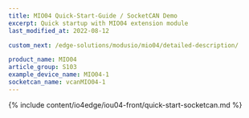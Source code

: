 ```yaml
---
title: MIO04 Quick-Start-Guide / SocketCAN Demo
excerpt: Quick startup with MIO04 extension module
last_modified_at: 2022-08-12

custom_next: /edge-solutions/modusio/mio04/detailed-description/

product_name: MIO04
article_group: S103
example_device_name: MIO04-1
socketcan_name: vcanMIO04-1
---
```

{% include content/io4edge/iou04-front/quick-start-socketcan.md %}
